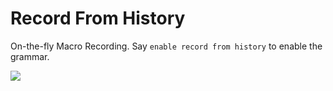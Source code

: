 # Record From History

On-the-fly Macro Recording. Say  `enable record from history` to enable the grammar.

 [![](http://img.youtube.com/vi/wWDtsrIQ1pc/0.jpg)](http://www.youtube.com/watch?v=wWDtsrIQ1pc "Record From History: On-the-fly Macro Recording")
